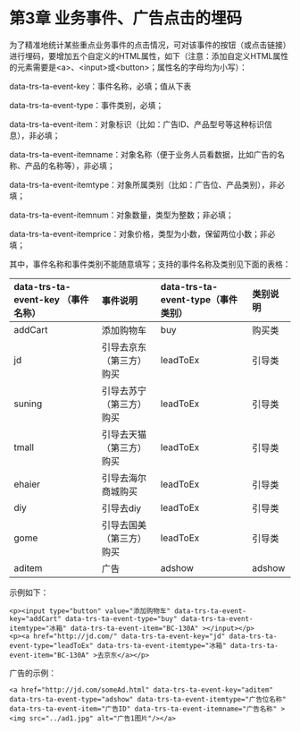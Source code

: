 # 第3章 业务事件、广告点击的埋码

为了精准地统计某些重点业务事件的点击情况，可对该事件的按钮（或点击链接）进行埋码，要增加五个自定义的HTML属性，如下（注意：添加自定义HTML属性的元素需要是&lt;a&gt;、&lt;input&gt;或&lt;button&gt;；属性名的字母均为小写）：

data-trs-ta-event-key：事件名称，必填；值从下表

data-trs-ta-event-type：事件类别，必填；

data-trs-ta-event-item：对象标识（比如：广告ID、产品型号等这种标识信息），非必填；

data-trs-ta-event-itemname：对象名称（便于业务人员看数据，比如广告的名称、产品的名称等），非必填；

data-trs-ta-event-itemtype：对象所属类别（比如：广告位、产品类别），非必填；

data-trs-ta-event-itemnum：对象数量，类型为整数；非必填；

data-trs-ta-event-itemprice：对象价格，类型为小数，保留两位小数；非必填；

其中，事件名称和事件类别不能随意填写；支持的事件名称及类别见下面的表格：

| data-trs-ta-event-key （事件名称） | 事件说明 | data-trs-ta-event-type（事件类别） | 类别说明 |
| :--- | :--- | :--- | :--- |
| addCart | 添加购物车 | buy | 购买类 |
| jd | 引导去京东（第三方）购买 | leadToEx | 引导类 |
| suning | 引导去苏宁（第三方）购买 | leadToEx | 引导类 |
| tmall | 引导去天猫（第三方）购买 | leadToEx | 引导类 |
| ehaier | 引导去海尔商城购买 | leadToEx | 引导类 |
| diy | 引导去diy | leadToEx | 引导类 |
| gome | 引导去国美（第三方）购买 | leadToEx | 引导类 |
| aditem | 广告 | adshow | adshow |

示例如下：

```
<p><input type="button" value="添加购物车" data-trs-ta-event-key="addCart" data-trs-ta-event-type="buy" data-trs-ta-event-itemtype="冰箱" data-trs-ta-event-item="BC-130A" ></input></p>
<p><a href="http://jd.com/" data-trs-ta-event-key="jd" data-trs-ta-event-type="leadToEx" data-trs-ta-event-itemtype="冰箱" data-trs-ta-event-item="BC-130A" >去京东</a></p>
```

广告的示例：

```
<a href="http://jd.com/someAd.html" data-trs-ta-event-key="aditem" data-trs-ta-event-type="adshow" data-trs-ta-event-itemtype="广告位名称" data-trs-ta-event-item="广告ID" data-trs-ta-event-itemname="广告名称" ><img src="../ad1.jpg" alt="广告1图片"/></a>
```



